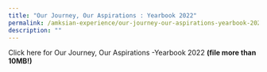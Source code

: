 ```yaml
---
title: "Our Journey, Our Aspirations : Yearbook 2022"
permalink: /amksian-experience/our-journey-our-aspirations-yearbook-2022/
description: ""
---
```

Click here for Our Journey, Our Aspirations -Yearbook 2022 **(file more than 10MB!)**